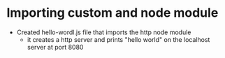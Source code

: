 # Importing custom and node module

- Created hello-wordl.js file that imports the     http node module
    - it creates a http server and prints "hello world" on the localhost server at port 8080

